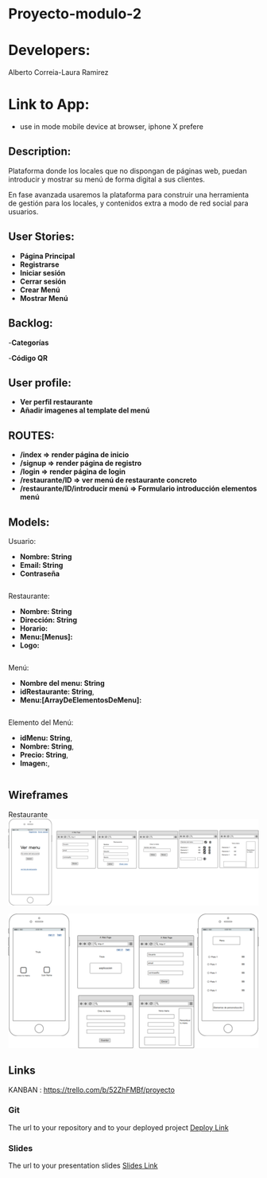 # Proyecto-modulo-2

# Developers:

Alberto Correia-Laura Ramirez

# Link to App:

- use in mode mobile device at browser, iphone X prefere

## Description:

Plataforma donde los locales que no dispongan de páginas web, puedan introducir y mostrar su menú de forma digital a sus clientes.

En fase avanzada usaremos la plataforma para construir una herramienta de gestión para los locales, y contenidos extra a modo de red social para usuarios.

## User Stories:

- **Página Principal**
- **Registrarse**
- **Iniciar sesión**
- **Cerrar sesión**
- **Crear Menú**
- **Mostrar Menú**

## Backlog:

-**Categorías**

-**Código QR**

## User profile:

- **Ver perfil restaurante**
- **Añadir imagenes al template del menú**

## ROUTES:

- **/index => render página de inicio**
- **/signup => render página de registro**
- **/login => render página de login**
- **/restaurante/ID => ver menú de restaurante concreto**
- **/restaurante/ID/introducir menú => Formulario introducción elementos menú**

## Models:
Usuario:
- **Nombre: String**
- **Email: String**
- **Contraseña**
```
```

Restaurante:
- **Nombre: String**
- **Dirección: String**
- **Horario:**
- **Menu:[Menus]:**
- **Logo:**
```
```
Menú:
- **Nombre del menu: String**
- **idRestaurante: String**,
- **Menu:[ArrayDeElementosDeMenu]:**
```
```

Elemento del Menú:
- **idMenu: String**,
- **Nombre: String**,
- **Precio: String**,
- **Imagen:**,
```
```

## Wireframes
Restaurante
![restaurante1](https://github.com/CorreiaAlberto/Proyecto-modulo-2/blob/master/wiframes/restaurante1.png)


![Wiframe2](https://github.com/CorreiaAlberto/Proyecto-modulo-2/blob/master/wiframes/Wiframe2.png)



## Links

KANBAN : https://trello.com/b/52ZhFMBf/proyecto


### Git

The url to your repository and to your deployed project
[Deploy Link]()

### Slides

The url to your presentation slides
[Slides Link](http://slides.com)
